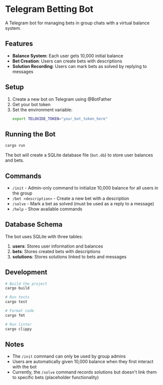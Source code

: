# Telegram Betting Bot

A Telegram bot for managing bets in group chats with a virtual balance system.

## Features

- **Balance System**: Each user gets 10,000 initial balance
- **Bet Creation**: Users can create bets with descriptions
- **Solution Recording**: Users can mark bets as solved by replying to messages

## Setup

1. Create a new bot on Telegram using @BotFather
2. Get your bot token
3. Set the environment variable:
   ```bash
   export TELOXIDE_TOKEN="your_bot_token_here"
   ```

## Running the Bot

```bash
cargo run
```

The bot will create a SQLite database file (`bot.db`) to store user balances and bets.

## Commands

- `/init` - Admin-only command to initialize 10,000 balance for all users in the group
- `/bet <description>` - Create a new bet with a description
- `/solve` - Mark a bet as solved (must be used as a reply to a message)
- `/help` - Show available commands

## Database Schema

The bot uses SQLite with three tables:

1. **users**: Stores user information and balances
2. **bets**: Stores created bets with descriptions
3. **solutions**: Stores solutions linked to bets and messages

## Development

```bash
# Build the project
cargo build

# Run tests
cargo test

# Format code
cargo fmt

# Run linter
cargo clippy
```

## Notes

- The `/init` command can only be used by group admins
- Users are automatically given 10,000 balance when they first interact with the bot
- Currently, the `/solve` command records solutions but doesn't link them to specific bets (placeholder functionality)